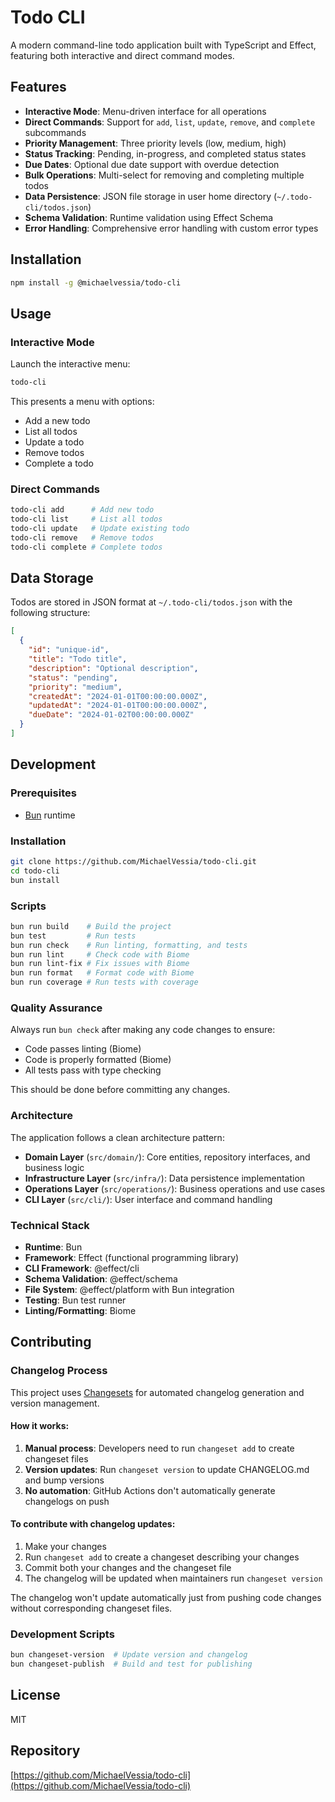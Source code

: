 # Todo CLI

A modern command-line todo application built with TypeScript and Effect, featuring both interactive and direct command modes.

## Features

- **Interactive Mode**: Menu-driven interface for all operations
- **Direct Commands**: Support for `add`, `list`, `update`, `remove`, and `complete` subcommands
- **Priority Management**: Three priority levels (low, medium, high)
- **Status Tracking**: Pending, in-progress, and completed status states
- **Due Dates**: Optional due date support with overdue detection
- **Bulk Operations**: Multi-select for removing and completing multiple todos
- **Data Persistence**: JSON file storage in user home directory (`~/.todo-cli/todos.json`)
- **Schema Validation**: Runtime validation using Effect Schema
- **Error Handling**: Comprehensive error handling with custom error types

## Installation

```bash
npm install -g @michaelvessia/todo-cli
```

## Usage

### Interactive Mode

Launch the interactive menu:

```bash
todo-cli
```

This presents a menu with options:
- Add a new todo
- List all todos
- Update a todo
- Remove todos
- Complete a todo

### Direct Commands

```bash
todo-cli add      # Add new todo
todo-cli list     # List all todos
todo-cli update   # Update existing todo
todo-cli remove   # Remove todos
todo-cli complete # Complete todos
```

## Data Storage

Todos are stored in JSON format at `~/.todo-cli/todos.json` with the following structure:

```json
[
  {
    "id": "unique-id",
    "title": "Todo title",
    "description": "Optional description",
    "status": "pending",
    "priority": "medium",
    "createdAt": "2024-01-01T00:00:00.000Z",
    "updatedAt": "2024-01-01T00:00:00.000Z",
    "dueDate": "2024-01-02T00:00:00.000Z"
  }
]
```

## Development

### Prerequisites

- [Bun](https://bun.sh/) runtime

### Installation

```bash
git clone https://github.com/MichaelVessia/todo-cli.git
cd todo-cli
bun install
```

### Scripts

```bash
bun run build    # Build the project
bun test         # Run tests
bun run check    # Run linting, formatting, and tests
bun run lint     # Check code with Biome
bun run lint-fix # Fix issues with Biome
bun run format   # Format code with Biome
bun run coverage # Run tests with coverage
```

### Quality Assurance

Always run `bun check` after making any code changes to ensure:
- Code passes linting (Biome)
- Code is properly formatted (Biome)
- All tests pass with type checking

This should be done before committing any changes.

### Architecture

The application follows a clean architecture pattern:

- **Domain Layer** (`src/domain/`): Core entities, repository interfaces, and business logic
- **Infrastructure Layer** (`src/infra/`): Data persistence implementation
- **Operations Layer** (`src/operations/`): Business operations and use cases
- **CLI Layer** (`src/cli/`): User interface and command handling

### Technical Stack

- **Runtime**: Bun
- **Framework**: Effect (functional programming library)
- **CLI Framework**: @effect/cli
- **Schema Validation**: @effect/schema
- **File System**: @effect/platform with Bun integration
- **Testing**: Bun test runner
- **Linting/Formatting**: Biome

## Contributing

### Changelog Process

This project uses [Changesets](https://github.com/changesets/changesets) for automated changelog generation and version management.

#### How it works:

1. **Manual process**: Developers need to run `changeset add` to create changeset files
2. **Version updates**: Run `changeset version` to update CHANGELOG.md and bump versions
3. **No automation**: GitHub Actions don't automatically generate changelogs on push

#### To contribute with changelog updates:

1. Make your changes
2. Run `changeset add` to create a changeset describing your changes
3. Commit both your changes and the changeset file
4. The changelog will be updated when maintainers run `changeset version`

The changelog won't update automatically just from pushing code changes without corresponding changeset files.

### Development Scripts

```bash
bun changeset-version  # Update version and changelog
bun changeset-publish  # Build and test for publishing
```

## License

MIT

## Repository

[https://github.com/MichaelVessia/todo-cli](https://github.com/MichaelVessia/todo-cli)